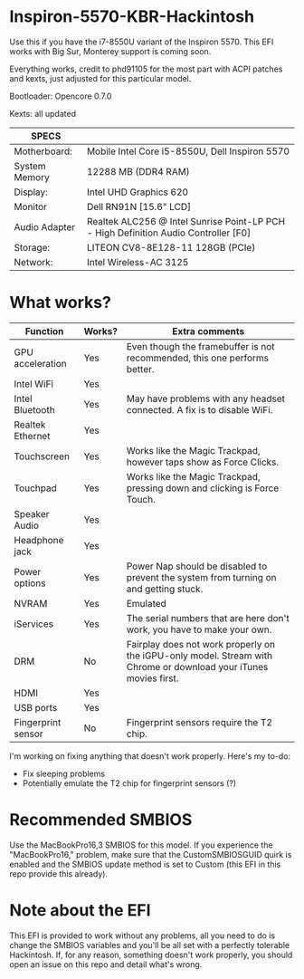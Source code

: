 # Inspiron-5570-KBR-Hackintosh
Use this if you have the i7-8550U variant of the Inspiron 5570. This EFI works with Big Sur, Monterey support is coming soon.

Everything works, credit to phd91105 for the most part with ACPI patches and kexts, just adjusted for this particular model.

Bootloader: Opencore 0.7.0

Kexts: all updated

| SPECS |   |
|---|---|
|Motherboard:| Mobile Intel Core i5-8550U, Dell Inspiron 5570|
|System Memory| 12288 MB (DDR4 RAM)|
|Display:| Intel UHD Graphics 620|
|Monitor|Dell RN91N [15.6" LCD]|
|Audio Adapter| Realtek ALC256 @ Intel Sunrise Point-LP PCH - High Definition Audio Controller [F0]|
|Storage:| LITEON CV8-8E128-11 128GB (PCIe)|
|Network:| Intel Wireless-AC 3125|

# What works?

| Function | Works? | Extra comments |
|-----------|--------| ---------------|
| GPU acceleration | Yes | Even though the framebuffer is not recommended, this one performs better. |
| Intel WiFi | Yes | | 
| Intel Bluetooth| Yes | May have problems with any headset connected. A fix is to disable WiFi. |
| Realtek Ethernet | Yes | |
| Touchscreen| Yes | Works like the Magic Trackpad, however taps show as Force Clicks. |
| Touchpad | Yes | Works like the Magic Trackpad, pressing down and clicking is Force Touch. |
| Speaker Audio | Yes |
| Headphone jack | Yes |
| Power options | Yes | Power Nap should be disabled to prevent the system from turning on and getting stuck. |
| NVRAM | Yes | Emulated |
| iServices | Yes | The serial numbers that are here don't work, you have to make your own. |
| DRM | No | Fairplay does not work properly on the iGPU-only model. Stream with Chrome or download your iTunes movies first. |
| HDMI | Yes | |
| USB ports | Yes | |
| Fingerprint sensor | No | Fingerprint sensors require the T2 chip. |


I'm working on fixing anything that doesn't work properly. Here's my to-do:

* Fix sleeping problems
* Potentially emulate the T2 chip for fingerprint sensors (?)

# Recommended SMBIOS

Use the MacBookPro16,3 SMBIOS for this model. If you experience the "MacBookPro16," problem, make sure that the CustomSMBIOSGUID quirk is enabled and the SMBIOS update method is set to Custom (this EFI in this repo provide this already).

# Note about the EFI

This EFI is provided to work without any problems, all you need to do is change the SMBIOS variables and you'll be all set with a perfectly tolerable Hackintosh. If, for any reason, something doesn't work properly, you should open an issue on this repo and detail what's wrong.
